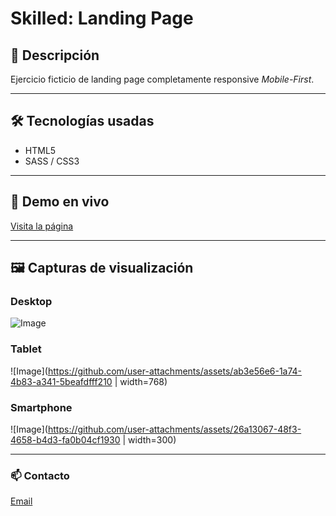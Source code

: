 # Skilled: Landing Page

## 📍 Descripción

Ejercicio ficticio de landing page completamente responsive _Mobile-First_.

---

## 🛠️ Tecnologías usadas

- HTML5
- SASS / CSS3

---

## 🚀 Demo en vivo

[Visita la página](https://albahdezs.github.io/skilled-landing-page/)

---

## 🖼️ Capturas de visualización

### Desktop

![Image](https://github.com/user-attachments/assets/a0ece1c8-f92e-4469-a8a1-5108e5349695)

### Tablet

![Image](https://github.com/user-attachments/assets/ab3e56e6-1a74-4b83-a341-5beafdfff210 | width=768)

### Smartphone

![Image](https://github.com/user-attachments/assets/26a13067-48f3-4658-b4d3-fa0b04cf1930 | width=300)

---

### 📫 Contacto

[Email](alba.hdez.serr@gmail.com)
